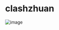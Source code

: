 # clashzhuan

![image](https://github.com/user-attachments/assets/a6067a26-60a6-4fad-9848-8051033b955c)
